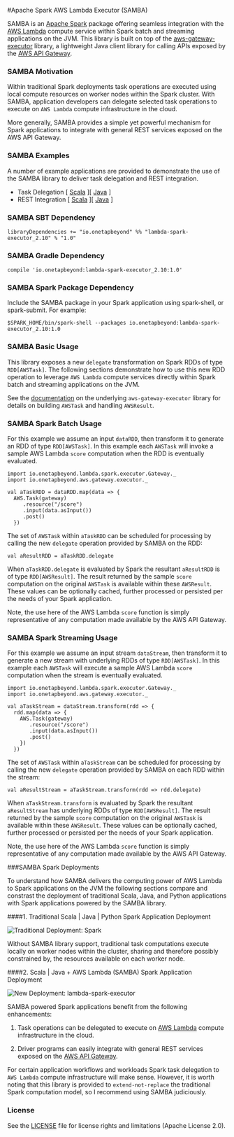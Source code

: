 #Apache Spark AWS Lambda Executor (SAMBA)

SAMBA is an [Apache Spark](http://spark.apache.org/) package offering seamless
integration with the
[AWS Lambda](https://aws.amazon.com/lambda/) compute
service within Spark batch and streaming applications on the JVM. This library
is built on top of the
[aws-gateway-executor](https://github.com/onetapbeyond/aws-gateway-executor)
library, a lightweight Java client library for calling APIs exposed by the
[AWS API Gateway](https://aws.amazon.com/api-gateway/).

### SAMBA Motivation

Within traditional Spark deployments task operations are executed using local
compute resources on worker nodes within the Spark cluster.
With SAMBA, application developers can delegate selected task operations
to execute on `AWS Lambda` compute infrastructure in the cloud.

More generally, SAMBA provides a simple yet powerful mechanism for Spark
applications to integrate with general REST services exposed on the AWS API
Gateway.

### SAMBA Examples

A number of example applications are provided to demonstrate the use of the
SAMBA library to deliver task delegation and REST integration.

- Task Delegation [ [Scala](examples/scala/task-delegation-world) ][ [Java](examples/java/task-delegation) ]
- REST Integration [ [Scala](examples/scala/rest-integration) ][ [Java](examples/java/) ]


### SAMBA SBT Dependency

```
libraryDependencies += "io.onetapbeyond" %% "lambda-spark-executor_2.10" % "1.0"
```

### SAMBA Gradle Dependency

```
compile 'io.onetapbeyond:lambda-spark-executor_2.10:1.0'
```

### SAMBA Spark Package Dependency

Include the SAMBA package in your Spark application using spark-shell, or spark-submit.
For example:

```
$SPARK_HOME/bin/spark-shell --packages io.onetapbeyond:lambda-spark-executor_2.10:1.0
```

### SAMBA Basic Usage

This library exposes a new `delegate` transformation on Spark RDDs of type
`RDD[AWSTask]`. The following sections demonstrate how to use this new
RDD operation to leverage `AWS Lambda` compute services directly within
Spark batch and streaming applications on the JVM.

See the [documentation](https://github.com/onetapbeyond/aws-gateway-executor)
on the underlying `aws-gateway-executor` library for details on building
`AWSTask` and handling `AWSResult`.

### SAMBA Spark Batch Usage

For this example we assume an input `dataRDD`, then transform it to generate
an RDD of type `RDD[AWSTask]`. In this example each `AWSTask` will
invoke a sample AWS Lambda `score` computation when the RDD is eventually
evaluated.

```
import io.onetapbeyond.lambda.spark.executor.Gateway._
import io.onetapbeyond.aws.gateway.executor._

val aTaskRDD = dataRDD.map(data => {
  AWS.Task(gateway)
     .resource("/score")
     .input(data.asInput())
     .post()
  })
```

The set of `AWSTask` within `aTaskRDD` can be scheduled for
processing by calling the new `delegate` operation provided by SAMBA
on the RDD:

```
val aResultRDD = aTaskRDD.delegate
```

When `aTaskRDD.delegate` is evaluated by Spark the resultant `aResultRDD`
is of type `RDD[AWSResult]`. The result returned by the sample `score`
computation on the original `AWSTask` is available
within these `AWSResult`. These values can be optionally cached, further
processed or persisted per the needs of your Spark application.

Note, the use here of the AWS Lambda `score` function is simply
representative of any computation made available by the AWS API Gateway.

### SAMBA Spark Streaming Usage

For this example we assume an input stream `dataStream`, then transform
it to generate a new stream with underlying RDDs of type `RDD[AWSTask]`.
In this example each `AWSTask` will execute a sample AWS Lambda `score`
computation when the stream is eventually evaluated.

```
import io.onetapbeyond.lambda.spark.executor.Gateway._
import io.onetapbeyond.aws.gateway.executor._

val aTaskStream = dataStream.transform(rdd => {
  rdd.map(data => {
    AWS.Task(gateway)
       .resource("/score")
       .input(data.asInput())
       .post()
    })	
  })
```

The set of `AWSTask` within `aTaskStream` can be scheduled for processing
by calling the new `delegate` operation provided by SAMBA on each RDD within
the stream: 

```
val aResultStream = aTaskStream.transform(rdd => rdd.delegate)
```

When `aTaskStream.transform` is evaluated by Spark the resultant
`aResultStream` has underlying RDDs of type `RDD[AWSResult]`. The result
returned by the sample `score` computation on the original `AWSTask` is
available within these `AWSResult`. These values can be optionally cached,
further processed or persisted per the needs of your Spark application.

Note, the use here of the AWS Lambda `score` function is simply
representative of any computation made available by the AWS API Gateway.

###SAMBA Spark Deployments

To understand how SAMBA delivers the computing power of AWS Lambda to
Spark applications on the JVM the following sections compare and constrast
the deployment of traditional Scala, Java, and Python applications with
Spark applications powered by the SAMBA library.


####1. Traditional Scala | Java | Python Spark Application Deployment


![Traditional Deployment: Spark](https://onetapbeyond.github.io/resource/img/samba/trad-spark-deploy.jpg)

Without SAMBA library support, traditional task computations execute
locally on worker nodes within the cluster, sharing and therefore possibly
constrained by, the resources available on each worker node.

####2. Scala | Java + AWS Lambda (SAMBA) Spark Application Deployment

![New Deployment: lambda-spark-executor](https://onetapbeyond.github.io/resource/img/samba/new-samba-deploy.jpg)

SAMBA powered Spark applications benefit from the following enhancements:

1. Task operations can be delegated to execute on 
[AWS Lambda](https://aws.amazon.com/lambda/) compute infrastructure in the
cloud.

2. Driver programs can easily integrate with general REST services
exposed on the [AWS API Gateway](https://aws.amazon.com/api-gateway/).

For certain application workflows and workloads Spark task delegation to
`AWS Lambda` compute infrastructure will make sense. However,
it is worth noting that this library is provided to `extend-not-replace` the
traditional Spark computation model, so I recommend using SAMBA judiciously.

### License

See the [LICENSE](LICENSE) file for license rights and limitations (Apache License 2.0).
